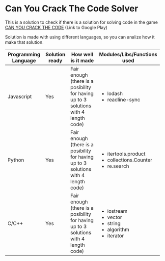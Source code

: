 # Can You Crack The Code Solver
This is a solution to check if there is a solution for solving code in the game [CAN YOU CRACK THE CODE](https://play.google.com/store/apps/details?id=com.SevenFeb.CanYouCrackTheCode&gl=US) (Link to Google Play)

Solution is made with using different languages, so you can analize how it make that solution.

| Programming Language | Solution ready | How well is it made | Modules/Libs/Functions used |
|---|---|---|---|
| Javascript | Yes | Fair enough (there is a posibility for having up to 3 solutions with 4 length code) | <ul><li>lodash</li><li>readline-sync</li></ul> |
| Python | Yes | Fair enough (there is a posibility for having up to 3 solutions with 4 length code) | <ul><li>itertools.product</li><li>collections.Counter</li><li>re.search</li></ul> |
| C/C++ | Yes | Fair enough (there is a posibility for having up to 3 solutions with 4 length code) | <ul><li>iostream</li><li>vector</li><li>string</li><li>algorithm</li><li>iterator</li></ul> |
